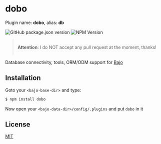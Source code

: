 # dobo

Plugin name: **dobo**, alias: **db**

![GitHub package.json version](https://img.shields.io/github/package-json/v/ardhi/dobo) ![NPM Version](https://img.shields.io/npm/v/dobo)

> <br />**Attention**: I do NOT accept any pull request at the moment, thanks!<br /><br />

Database connectivity, tools, ORM/ODM support for [Bajo](https://github.com/ardhi/bajo)

## Installation

Goto your ```<bajo-base-dir>``` and type:

```bash
$ npm install dobo
```

Now open your ```<bajo-data-dir>/config/.plugins``` and put ```dobo``` in it

## License

[MIT](LICENSE)
